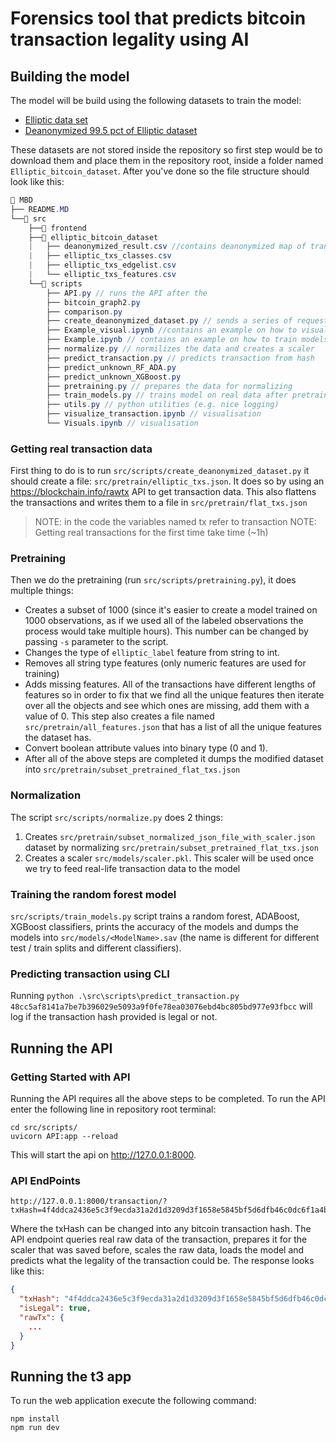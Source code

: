 # Forensics tool that predicts bitcoin transaction legality using AI

## Building the model

The model will be build using the following datasets to train the model:

- [Elliptic data set](https://www.kaggle.com/datasets/ellipticco/elliptic-data-set)
- [Deanonymized 99.5 pct of Elliptic dataset](https://www.kaggle.com/datasets/ellipticco/elliptic-data-set/discussion/117862)

These datasets are not stored inside the repository so first step would be to download them and place them in the repository root, inside a folder named `Elliptic_bitcoin_dataset`. After you've done so the file structure should look like this:

```c#
📁 MBD
├── README.MD
└──📁 src
	├──📁 frontend
	├──📁 elliptic_bitcoin_dataset
	|	├── deanonymized_result.csv //contains deanonymized map of transactions
	|	├── elliptic_txs_classes.csv
	|	├── elliptic_txs_edgelist.csv
	|	└── elliptic_txs_features.csv
	└──📁 scripts
		├── API.py // runs the API after the
		├── bitcoin_graph2.py
		├── comparison.py
		├── create_deanonymized_dataset.py // sends a series of requests to aquire real data from deanonymized dataset exposed hashes
		├── Example_visual.ipynb //contains an example on how to visualize the data
		├── Example.ipynb // contains an example on how to train models on anonymized data
		├── normalize.py // normilizes the data and creates a scaler
		├── predict_transaction.py // predicts transaction from hash
		├── predict_unknown_RF_ADA.py
		├── predict_unknown_XGBoost.py
		├── pretraining.py // prepares the data for normalizing
		├── train_models.py // trains model on real data after pretraining and normalization
		├── utils.py // python utilities (e.g. nice logging)
		├── visualize_transaction.ipynb // visualisation
		└── Visuals.ipynb // visualisation

```

### Getting real transaction data

First thing to do is to run `src/scripts/create_deanonymized_dataset.py` it should create a file: `src/pretrain/elliptic_txs.json`. It does so by using an https://blockchain.info/rawtx API to get transaction data. This also flattens the transactions and writes them to a file in `src/pretrain/flat_txs.json`

> NOTE: in the code the variables named tx refer to transaction
> NOTE: Getting real transactions for the first time take time (~1h)

### Pretraining

Then we do the pretraining (run `src/scripts/pretraining.py`), it does multiple things:

- Creates a subset of 1000 (since it's easier to create a model trained on 1000 observations, as if we used all of the labeled observations the process would take multiple hours). This number can be changed by passing `-s` parameter to the script.
- Changes the type of `elliptic_label` feature from string to int.
- Removes all string type features (only numeric features are used for training)
- Adds missing features. All of the transactions have different lengths of features so in order to fix that we find all the unique features then iterate over all the objects and see which ones are missing, add them with a value of 0. This step also creates a file named `src/pretrain/all_features.json` that has a list of all the unique features the dataset has.
- Convert boolean attribute values into binary type (0 and 1).
- After all of the above steps are completed it dumps the modified dataset into `src/pretrain/subset_pretrained_flat_txs.json`

### Normalization

The script `src/scripts/normalize.py` does 2 things:

1. Creates `src/pretrain/subset_normalized_json_file_with_scaler.json` dataset by normalizing `src/pretrain/subset_pretrained_flat_txs.json`
2. Creates a scaler `src/models/scaler.pkl`. This scaler will be used once we try to feed real-life transaction data to the model

### Training the random forest model

`src/scripts/train_models.py` script trains a random forest, ADABoost, XGBoost classifiers, prints the accuracy of the models and dumps the models into `src/models/<ModelName>.sav` (the name is different for different test / train splits and different classifiers).

### Predicting transaction using CLI

Running `python .\src\scripts\predict_transaction.py 48cc5af8141a7be7b396029e5093a9f0fe78ea03076ebd4bc805bd977e93fbcc` will log if the transaction hash provided is legal or not.

## Running the API

### Getting Started with API

Running the API requires all the above steps to be completed. To run the API enter the following line in repository root terminal:

```shell
cd src/scripts/
uvicorn API:app --reload
```

This will start the api on http://127.0.0.1:8000.

### API EndPoints

```
http://127.0.0.1:8000/transaction/?txHash=4f4ddca2436e5c3f9ecda31a2d1d3209d3f1658e5845bf5d6dfb46c0dc6f1a4b
```

Where the txHash can be changed into any bitcoin transaction hash. The API endpoint queries real raw data of the transaction, prepares it for the scaler that was saved before, scales the raw data, loads the model and predicts what the legality of the transaction could be. The response looks like this:

```json
{
  "txHash": "4f4ddca2436e5c3f9ecda31a2d1d3209d3f1658e5845bf5d6dfb46c0dc6f1a4b",
  "isLegal": true,
  "rawTx": {
	...
  }
}
```

## Running the t3 app

To run the web application execute the following command:

```
npm install
npm run dev
```
